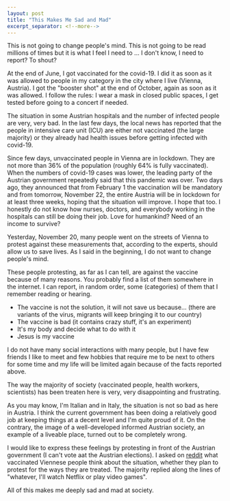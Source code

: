 ```yaml
---
layout: post
title: "This Makes Me Sad and Mad"
excerpt_separator: <!--more-->
---
```

<!-- <p>{{ page.date | date: "%B %e, %Y" }}</p> -->
This is not going to change people's mind. This is not going to be read millions of times<!--more--> but it is what I feel I need to ... I don't know, I need to report? To shout?

At the end of June, I got vaccinated for the covid-19. I did it as soon as it was allowed to people in my category in the city where I live (Vienna, Austria). I got the "booster shot" at the end of October, again as soon as it was allowed. I follow the rules: I wear a mask in closed public spaces, I get tested before going to a concert if needed.

The situation in some Austrian hospitals and the number of infected people are very, very bad. In the last few days, the local news has reported that the people in intensive care unit (ICU) are either not vaccinated (the large majority) or they already had health issues before getting infected with covid-19.

Since few days, unvaccinated people in Vienna are in lockdown. They are not more than 36% of the population (roughly 64% is fully vaccinated).
When the numbers of covid-19 cases was lower, the leading party of the Austrian government repeatedly said that this pandemic was over.
Two days ago, they announced that from February 1 the vaccination will be mandatory and from tomorrow, November 22, the entire Austria will be in lockdown for at least three weeks, hoping that the situation will improve. I hope that too. I honestly do not know how nurses, doctors, and everybody working in the hospitals can still be doing their job. Love for humankind? Need of an income to survive?

Yesterday, November 20, many people went on the streets of Vienna to protest against these measurements that, according to the experts, should allow us to save lives. As I said in the beginning, I do not want to change people's mind.

These people protesting, as far as I can tell, are against the vaccine because of many reasons. You probably find a list of them somewhere in the internet. I can report, in random order, some (categories) of them that I remember reading or hearing.

- The vaccine is not the solution, it will not save us because... (there are variants of the virus, migrants will keep bringing it to our country)
- The vaccine is bad (it contains crazy stuff, it's an experiment)
- It's my body and decide what to do with it
- Jesus is my vaccine

I do not have many social interactions with many people, but I have few friends I like to meet and few hobbies that require me to be next to others for some time and my life will be limited again because of the facts reported above.

The way the majority of society (vaccinated people, health workers, scientists) has been treaten here is very, very disappointing and frustrating.

As you may know, I'm Italian and in Italy, the situation is not so bad as here in Austria. I think the current government has been doing a relatively good job at keeping things at a decent level and I'm quite proud of it. On the contrary, the image of a well-developed informed Austrian society, an example of a liveable place, turned out to be completely wrong.

I would like to express these feelings by protesting in front of the Austrian government (I can't vote aat the Austrian elections). I asked on [reddit](https://www.reddit.com/r/wien/comments/qxd4ik/was_denkensagen_die_geimpfte_jetzt_werden_sie_in/) what vaccinated Viennese people think about the situation, whether they plan to protest for the ways they are treated. The majority replied along the lines of "whatever, I'll watch Netflix or play video games".

All of this makes me deeply sad and mad at society.